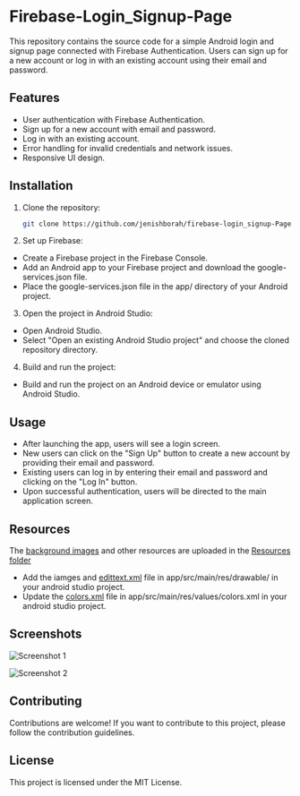
# Firebase-Login_Signup-Page
This repository contains the source code for a simple Android login and signup page connected with Firebase Authentication. Users can sign up for a new account or log in with an existing account using their email and password.

## Features

- User authentication with Firebase Authentication.
- Sign up for a new account with email and password.
- Log in with an existing account.
- Error handling for invalid credentials and network issues.
- Responsive UI design.

## Installation

1. Clone the repository:
   ```bash
   git clone https://github.com/jenishborah/firebase-login_signup-Page.git
   
2. Set up Firebase:

- Create a Firebase project in the Firebase Console.
- Add an Android app to your Firebase project and download the google-services.json file.
- Place the google-services.json file in the app/ directory of your Android project.

3. Open the project in Android Studio:
- Open Android Studio.
- Select "Open an existing Android Studio project" and choose the cloned repository directory.
  
4. Build and run the project:

- Build and run the project on an Android device or emulator using Android Studio.

## Usage
- After launching the app, users will see a login screen.
- New users can click on the "Sign Up" button to create a new account by providing their email and password.
- Existing users can log in by entering their email and password and clicking on the "Log In" button.
- Upon successful authentication, users will be directed to the main application screen.

## Resources

The [background images](/Resources/Images/) and other resources are uploaded in the [Resources folder](/Resources/)

- Add the iamges and [edittext.xml](/Resources/edittext.xml) file in app/src/main/res/drawable/ in your android studio project.
- Update the [colors.xml](/Resources/colors.xml) file in app/src/main/res/values/colors.xml  in your android studio project.
  
## Screenshots

![Screenshot 1](Screenshots/Login.png)

![Screenshot 2](Screenshots/Signup.png)




## Contributing
Contributions are welcome! If you want to contribute to this project, please follow the contribution guidelines.

## License
This project is licensed under the MIT License.
